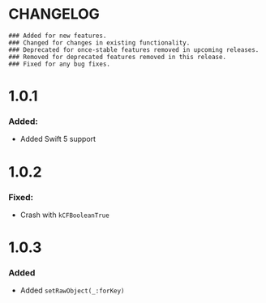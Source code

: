 # CHANGELOG

```
### Added for new features.
### Changed for changes in existing functionality.
### Deprecated for once-stable features removed in upcoming releases.
### Removed for deprecated features removed in this release.
### Fixed for any bug fixes.
```

# 1.0.1
### Added:
- Added Swift 5 support

# 1.0.2
### Fixed:
- Crash with `kCFBooleanTrue`

# 1.0.3
### Added
- Added `setRawObject(_:forKey)`